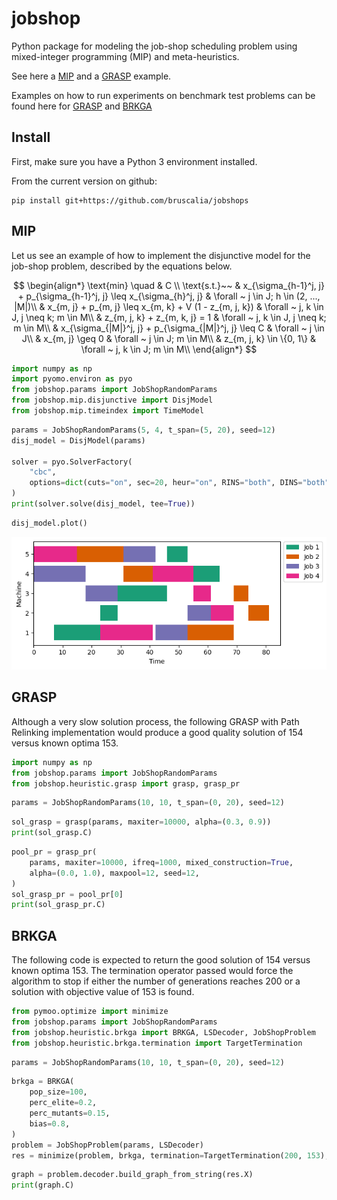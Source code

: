 # jobshop 
Python package for modeling the job-shop scheduling problem using mixed-integer programming (MIP) and meta-heuristics.

See here a [MIP](#mip) and a [GRASP](#grasp) example.

Examples on how to run experiments on benchmark test problems can be found here for [GRASP](./notebooks/grasp_instance.ipynb) and [BRKGA](./notebooks/brkga_instance.ipynb)

## Install

First, make sure you have a Python 3 environment installed.

From the current version on github:
```
pip install git+https://github.com/bruscalia/jobshops
```

## MIP

Let us see an example of how to implement the disjunctive model for the job-shop problem, described by the equations below.

$$
\begin{align*}
    \text{min} \quad & C \\
    \text{s.t.}~~ & x_{\sigma_{h-1}^j, j} + p_{\sigma_{h-1}^j, j} \leq x_{\sigma_{h}^j, j}
        & \forall ~ j \in J; h \in (2, ..., |M|)\\
    & x_{m, j} + p_{m, j} \leq x_{m, k} + V (1 - z_{m, j, k})
        & \forall ~ j, k \in J, j \neq k; m \in M\\
    & z_{m, j, k} + z_{m, k, j} = 1
        & \forall ~ j, k \in J, j \neq k; m \in M\\
    & x_{\sigma_{|M|}^j, j} + p_{\sigma_{|M|}^j, j} \leq C
        & \forall ~ j \in J\\
    & x_{m, j} \geq 0 & \forall ~ j \in J; m \in M\\
    & z_{m, j, k} \in \{0, 1\} & \forall ~ j, k \in J; m \in M\\
\end{align*}
$$

```python
import numpy as np
import pyomo.environ as pyo
from jobshop.params import JobShopRandomParams
from jobshop.mip.disjunctive import DisjModel
from jobshop.mip.timeindex import TimeModel
```

```python
params = JobShopRandomParams(5, 4, t_span=(5, 20), seed=12)
disj_model = DisjModel(params)

solver = pyo.SolverFactory(
    "cbc", 
    options=dict(cuts="on", sec=20, heur="on", RINS="both", DINS="both"),
)
print(solver.solve(disj_model, tee=True))
```

```python
disj_model.plot()
```

![jobshop_plot](./data/jobshop_plot.png)


## GRASP

Although a very slow solution process, the following GRASP with Path Relinking implementation would produce a good quality solution of 154 versus known optima 153.

```python
import numpy as np
from jobshop.params import JobShopRandomParams
from jobshop.heuristic.grasp import grasp, grasp_pr
```

```python
params = JobShopRandomParams(10, 10, t_span=(0, 20), seed=12)
```

```python
sol_grasp = grasp(params, maxiter=10000, alpha=(0.3, 0.9))
print(sol_grasp.C)
```

```python
pool_pr = grasp_pr(
    params, maxiter=10000, ifreq=1000, mixed_construction=True,
    alpha=(0.0, 1.0), maxpool=12, seed=12,
)
sol_grasp_pr = pool_pr[0]
print(sol_grasp_pr.C)
```

## BRKGA

The following code is expected to return the good solution of 154 versus known optima 153. The termination operator passed would force the algorithm to stop if either the number of generations reaches 200 or a solution with objective value of 153 is found.

```python
from pymoo.optimize import minimize
from jobshop.params import JobShopRandomParams
from jobshop.heuristic.brkga import BRKGA, LSDecoder, JobShopProblem
from jobshop.heuristic.brkga.termination import TargetTermination
```

```python
params = JobShopRandomParams(10, 10, t_span=(0, 20), seed=12)
```

```python
brkga = BRKGA(
    pop_size=100,
    perc_elite=0.2,
    perc_mutants=0.15,
    bias=0.8,
)
problem = JobShopProblem(params, LSDecoder)
res = minimize(problem, brkga, termination=TargetTermination(200, 153), verbose=True, seed=12)
```

```python
graph = problem.decoder.build_graph_from_string(res.X)
print(graph.C)
```
